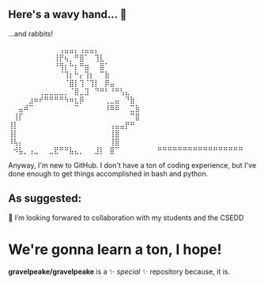 ## Here's a wavy hand... 👋 
...and rabbits!

⠀⠀⠀⠀⠀⠀⠀⠀⠀⠀⢠⣤⣤⡄⢠⣤⣤⡄⠀⠀⠀⠀⠀⠀⠀⠀
⠀⠀⠀⠀⠀⠀⠀⠀⠀⢸⡟⢦⡀⠛⣿⠁⠀⢹⣇⠀⠀⠀⠀⠀⠀⠀
⠀⠀⠀⠀⠀⠀⠀⠀⠀⠘⢻⡆⠓⡆⠛⣶⠀⠀⣿⠁⠀⠀⠀⠀⠀⠀
⠀⠀⠀⠀⠀⠀⠀⠀⠀⠀⠈⢹⡆⠓⡄⢹⡆⠀⠉⣷⠀⠀⠀⠀⠀⠀
⠀⠀⠀⠀⠀⠀⠀⠀⠀⠀⠀⠈⣿⡇⢹⠈⢹⡇⠀⡿⣤⠀⠀⠀⠀⠀
⠀⠀⠀⠀⠀⠀⢀⣀⣀⣀⣀⡀⠈⣿⣀⣹⠀⠙⠛⠃⠘⠛⢣⣄⠀⠀
⠀⠀⠀⠀⣰⠶⠞⠛⠛⠛⠛⠳⠶⣆⡿⠀⠀⠀⠀⢀⣀⣤⠀⠙⣷⠀
⠀⠀⣤⠾⠉⠀⠀⠀⠀⠀⠀⠀⠀⠉⠀⠀⠀⠀⠀⠸⠿⠿⠀⠀⣉⣷
⠀⢸⡏⠀⠀⠀⠀⠀⠀⠀⠀⠀⠀⠀⠀⠀⠀⠀⠀⠀⠀⠀⠀⠀⠉⣿
⢸⡇⠀⠀⠀⠀⠀⠀⠀⠀⠀⠀⠀⠀⠀⠀⠀⠀⠀⠀⢠⣤⣤⡟⠛⠀
⢸⡇⠀⠀⠀⠀⠀⠀⠀⠀⠀⠀⠀⠀⠀⠀⠀⠀⠀⠀⢸⣿⠀⠀⠀⠀
⠸⢧⡄⠀⠀⠀⠀⠀⠀⠀⠀⠀⠀⠀⠀⠀⠀⠀⠀⠀⢸⣿⠀⠀⠀⠀
⠀⠺⣧⡀⢠⣀⠀⠀⣀⣟⠛⠛⣧⣄⡀⠀⠀⣸⡇⠀⣿⠉⠀⠀⠀⠀
⠀⠀⠀⠛⠛⠛⠛⠛⠛⠛⠛⠛⠛⠛⠛⠛⠛⠛⠛⠛⠀⠀

Anyway, I'm new to GitHub. I don't 
have a ton of coding experience, 
but I've done enough to get 
things accomplished in bash and python.

## As suggested:
👯 I’m looking forwared to collaboration 
with my students and the CSEDD

# We're gonna learn a ton, I hope!

**gravelpeake/gravelpeake** is a ✨ _special_ ✨ repository because, it is.

<!--
**gravelpeake/gravelpeake** is a ✨ _special_ ✨ repository because its `README.md` (this file) appears on your GitHub profile.

Here are some ideas to get you started:

- 🔭 I’m currently working on ...
- 🌱 I’m currently learning ...
- 👯 I’m looking to collaborate on ...
- 🤔 I’m looking for help with ...
- 💬 Ask me about ...
- 📫 How to reach me: ...
- 😄 Pronouns: ...
- ⚡ Fun fact: ...
-->
